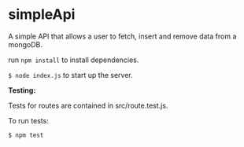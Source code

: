 # simpleApi

A simple API that allows a user to fetch, insert and remove data from a mongoDB.

run `npm install` to install dependencies.

`$ node index.js` to start up the server.

**Testing:**

Tests for routes are contained in src/route.test.js.

To run tests:

`$ npm test`
